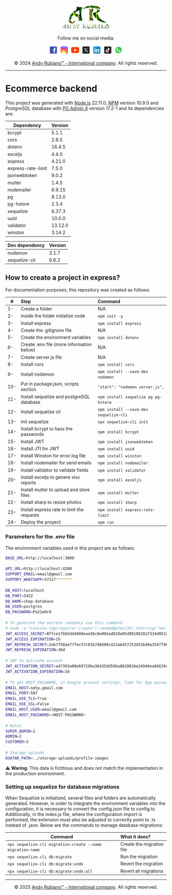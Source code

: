 <p align="center">
    <a href="https://YouTube.com/@RubianoAndy" target="_blank">
        <img src="https://raw.githubusercontent.com/RubianoAndy/App_images/main/Logo.png" width="150">
    </a>
</p>

<div align="center">
    <p>
        Follow me on social media:
    </p>
    <!-- URL de descarga de íconos tamaño 48px X 48px https://iconos8.es/icons/set/social-media -->
    <a style="text-decoration: none;" href="https://www.facebook.com/RubianoAndy" target="_blank">
        <img src="https://raw.githubusercontent.com/RubianoAndy/App_images/main/Facebook.png" alt="Facebook" style="width: 30px; height: auto;">
    </a>
    <a style="text-decoration: none;" href="https://www.instagram.com/RubianoAndy" target="_blank">
        <img src="https://raw.githubusercontent.com/RubianoAndy/App_images/main/Instagram.png" alt="Instagram" style="width: 30px; height: auto;">
    </a>
    <a style="text-decoration: none;" href="https://www.youtube.com/@RubianoAndy" target="_blank">
        <img src="https://raw.githubusercontent.com/RubianoAndy/App_images/main/YouTube.png" alt="YouTube" style="width: 30px; height: auto;">
    </a>
    <a style="text-decoration: none;" href="https://www.x.com/RubianoAndy" target="_blank">
        <img src="https://raw.githubusercontent.com/RubianoAndy/App_images/main/X.png" alt="X (Twitter)" style="width: 30px; height: auto;">
    </a>
    <a style="text-decoration: none;" href="https://www.linkedin.com/company/andyrubiano" target="_blank">
        <img src="https://raw.githubusercontent.com/RubianoAndy/App_images/main/LinkedIn.png" alt="LinkedIn" style="width: 30px; height: auto;">
    </a>
    <a style="text-decoration: none;" href="https://www.tiktok.com/@RubianoAndy" target="_blank">
        <img src="https://raw.githubusercontent.com/RubianoAndy/App_images/main/TikTok.png" alt="TikTok" style="width: 30px; height: auto;">
    </a>
    <a style="text-decoration: none;" href="https://wa.me/573178737226" target="_blank">
        <img src="https://raw.githubusercontent.com/RubianoAndy/App_images/main/WhatsApp.png" alt="WhatsApp" style="width: 30px; height: auto;">
    </a>
</div>

<p align="center">
    &copy; 2024 <a href="https://YouTube.com/@RubianoAndy" target="_blank" class="hover:underline">Andy Rubiano™ - International company</a>. All rights reserved.
</p>

<hr>

# Ecommerce backend

This project was generated with [Node.js](https://nodejs.org/en) 22.11.0, [NPM](https://nodejs.org/en) version 10.9.0 
and PostgreSQL database with [PG Admin 4](https://www.postgresql.org/) version 17.2-1 and its dependencies are:

| Dependency         | Version |
| ------------------ | :------ |
| bcrypt             | 5.1.1   |
| cors               | 2.8.5   |
| dotenv             | 16.4.5  |
| exceljs            | 4.4.0   |
| express            | 4.21.0  |
| express-rate-limit | 7.5.0   |
| jsonwebtoken       | 9.0.2   |
| multer             | 1.4.5   |
| nodemailer         | 6.9.15  |
| pg                 | 8.13.0  |
| pg-hstore          | 2.3.4   |
| sequelize          | 6.37.3  |
| uuid               | 10.0.0  |
| validator          | 13.12.0 |
| winston            | 3.14.2  |

| Dev dependency   | Version |
| ---------------- | :------ |
| nodemon          | 3.1.7   |
| sequelize-cli    | 6.6.2   |

## How to create a project in express?

For documentation purposes, this repository was created as follows:

|  #  | Step                                        | Command                                |
| --- | :------------------------------------------ | :------------------------------------- |
| 1-  | Create a folder                             | N/A                                    |
| 2-  | Inside the folder initialize node           | `npm init -y`                          |
| 3-  | Install express                             | `npm install express`                  |
| 4-  | Create the .gitignore file                  | N/A                                    |
| 5-  | Create the environment variables            | `npm install dotenv`                   |
| 6-  | Create .env file (more information below)   | N/A                                    |
| 7-  | Create server.js file                       | N/A                                    |
| 8-  | Install cors                                | `npm install cors`                     |
| 9-  | Install nodemon                             | `npm install --save-dev nodemon`       |
| 10- | Put in package.json, scripts section        | `"start": "nodemon server.js",`        |
| 11- | Install sequelize and postgreSQL database   | `npm install sequelize pg pg-hstore`   |
| 12- | Install sequelize cli                       | `npm install --save-dev sequelize-cli` |
| 13- | Init sequelize                              | `npx sequelize-cli init`               |
| 14- | Install bcrypt to hass the passwords        | `npm install bcrypt`                   |
| 15- | Install JWT                                 | `npm install jsonwebtoken`             |
| 16- | Install JTI for JWT                         | `npm install uuid`                     |
| 17- | Install Winston for error.log file          | `npm install winston`                  |
| 18- | Install nodemailer for send emails          | `npm install nodemailer`               |
| 19- | Install validator to validate fields        | `npm install validator`                |
| 20- | Install exceljs to genere xlsx reports      | `npm install exceljs`                  |
| 21- | Install multer to upload and store files    | `npm install multer`                   |
| 22- | Install sharp to resize photos              | `npm install sharp`                    |
| 23- | Install express rate to limit the requests  | `npm install express-rate-limit`                    |
| 24- | Deploy the proyect                          | `npm run`                              |

### Parameters for the .env file

The environment variables used in this project are as follows:

```sh
BASE_URL=http://localhost:3000

API_URL=http://localhost:4200
SUPPORT_EMAIL=email@gmail.com
SUPPORT_WHATSAPP=57317*******

DB_HOST=localhost
DB_PORT=5432
DB_NAME=shop-database
DB_USER=postgres
DB_PASSWORD=Pa22w0rd

# To generate the secrets randomly use this command
# node -e "console.log(require('crypto').randomBytes(32).toString('hex'));"
JWT_ACCESS_SECRET=8ffce1fbb5dd4600eae56c0e004ad818e05d90188281f334d053275dcd9aa415
JWT_ACCESS_EXPIRATION=1h
JWT_REFRESH_SECRET=2eb7f58ae77fec57c01b7d6698c421ab457253451640a354ff9620cf77a5fad6
JWT_REFRESH_EXPIRATION=30d

# JWT to activate account
JWT_ACTIVATION_SECRET=a47393a08e69729ba36435dd59ba882001ba24946ea66639eeae9c5495846b76
JWT_ACTIVATION_EXPIRATION=2d

# To get HOST_PASSWORD, in Google account settings, look for App passwords (IMPORTANT ENABLE 2-STEP VERIFICATION)
EMAIL_HOST=smtp.gmail.com
EMAIL_PORT=587
EMAIL_USE_TLS=True
EMAIL_USE_SSL=False
EMAIL_HOST_USER=email@gmail.com
EMAIL_HOST_PASSWORD=<HOST-PASSWORD>

# Roles
SUPER_ADMIN=1
ADMIN=2
CUSTOMER=3

# Storage uploads
AVATAR_PATH=../storage-uploads/profile-images
```

⚠️ **Waring**: This data is fictitious and does not match the implementation in the production environment.

### Setting up sequelize for database migrations

When Sequelize is initialized, several files and folders are automatically generated. However, in order to integrate the environment variables into the configuration, it is necessary to convert the config.json file to config.ts. Additionally, in the index.js file, where the configuration import is performed, the extension must also be adjusted to correctly point to .ts instead of .json. Below are the commands to manage database migrations:

| Command                                                    | What it does?             |
| ---------------------------------------------------------- | :------------------------ |
| `npx sequelize-cli migration:create --name migration-name` | Create the migration file |
| `npx sequelize-cli db:migrate`                             | Run the migration         |
| `npx sequelize-cli db:migrate:undo`                        | Revert the migration      |
| `npx sequelize-cli db:migrate:undo:all`                    | Revert all migrations     |

<hr>

<p align="center">
    &copy; 2025 <a href="https://YouTube.com/@RubianoAndy" target="_blank" class="hover:underline">Andy Rubiano™ - International company</a>. All rights reserved.
</p>